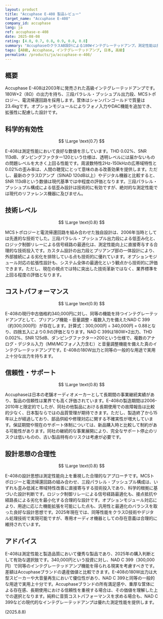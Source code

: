 ```yaml
---
layout: product
title: "Accuphase E-408 製品レビュー"
target_name: "Accuphase E-408"
company_id: accuphase
lang: ja
ref: accuphase-e-408
date: 2025-08-08
rating: [4.0, 0.7, 0.8, 0.9, 0.8, 0.8]
summary: "AccuphaseのクラスAB設計による180Wインテグレーテッドアンプ。測定性能は良好で、現代の基準でも合理的なコストパフォーマンスを示す。"
tags: [AB級, Accuphase, インテグレーテッドアンプ, 日本, 高級]
permalink: /products/ja/accuphase-e-408/
---
```

## 概要

Accuphase E-408は2003年に発売された高級インテグレーテッドアンプです。180W×2（8Ω）の出力を持ち、三段パラレル・プッシュプル出力段、MCSトポロジー、電流帰還回路を採用します。筐体はシャンパンゴールドで質量は23.4kgです。オプションモジュールによりフォノ入力やDAC機能を追加でき、拡張性に配慮した設計です。

## 科学的有効性

$$ \Large \text{0.7} $$

E-408は測定性能において良好な数値を示しています。THD 0.02%、SNR 113dB、ダンピングファクター120という仕様は、透明レベルには届かないものの問題レベルを大きく上回る性能です。周波数特性2Hz-150kHzの広帯域特性と0.02%の歪み率は、人間の聴覚にとって意味のある改善効果を提供します。ただし、最新のクラスDアンプ（SINAD 120dB以上）やデジタル機器と比較すると、SNR 113dBという数値は現代基準では中程度の評価となります。三段パラレル・プッシュプル構成による低歪み設計は技術的に有効ですが、絶対的な測定性能では現代のリファレンス機器に及びません。

## 技術レベル

$$ \Large \text{0.8} $$

MCSトポロジーと電流帰還回路を組み合わせた独自設計は、2006年当時としては先進的な技術でした。三段パラレル・プッシュプル出力段による低歪み化と、ロジック制御リレーによる信号経路の最適化は、測定性能向上に直接寄与する合理的な技術投入です。カスタム設計の出力段とプリアンプ部の一体設計により、外部接続による劣化を排除している点も技術的に優れています。オプションモジュール対応の拡張性設計も、システム全体の最適化という観点から技術的に評価できます。ただし、現在の視点では特に突出した技術革新ではなく、業界標準を上回る程度の評価となります。

## コストパフォーマンス

$$ \Large \text{0.9} $$

E-408の現行中古価格約340,000円に対し、同等の機能を持つインテグレーテッドアンプとして、プリアンプ機能・音量調整・複数入力を備えたNAD C 399（約300,000円）が存在します。計算式：300,000円 ÷ 340,000円 = 0.88となり、四捨五入により0.9の評価となります。NAD C 399は180W×2出力、THD 0.002%、SNR 125dB、ダンピングファクター>200という仕様で、複数のアナログ・デジタル入力（MM/MCフォノ入力含む）と音量調整機能を備えた真のインテグレーテッドアンプです。E-408の180W出力と同等の一般的な用途で実用上十分な出力を持ちます。

## 信頼性・サポート

$$ \Large \text{0.8} $$

Accuphaseは日本の老舗オーディオメーカーとして長期間の事業継続実績があり、製品の信頼性は業界でも高く評価されています。E-408の製造期間は2006-2010年と限定的でしたが、同社の他製品における長期使用での故障報告は比較的少なく、日本製ならではの品質管理が期待できます。ただし、製造終了から15年以上が経過しており、部品供給や修理対応に関する不確実性が増大しています。保証期間や現在のサポート体制については、新品購入時と比較して制約がある可能性があります。同社の継続的な事業展開により、完全なサポート停止のリスクは低いものの、古い製品特有のリスクは考慮が必要です。

## 設計思想の合理性

$$ \Large \text{0.8} $$

E-408の設計思想は測定性能向上を重視した合理的なアプローチです。MCSトポロジーと電流帰還回路の組み合わせ、三段パラレル・プッシュプル構成は、いずれも歪み低減と帯域特性改善に直接寄与する技術投入であり、科学的根拠に基づいた設計判断です。ロジック制御リレーによる信号経路最適化も、接点抵抗や経路長による劣化を最小化する合理的な設計です。オプションモジュール対応により、用途に応じた機能拡張を可能にした点も、汎用性と最適化のバランスを取った良好な設計思想です。2025年現在では、同等性能をクラスD技術やデジタル処理技術で実現可能ですが、専用オーディオ機器としての存在意義は合理的に維持されています。

## アドバイス

E-408は測定性能と製造品質において優秀な製品であり、2025年の購入判断として有効な選択肢です。340,000円という投資に対し、NAD C 399（300,000円）で同等のインテグレーテッドアンプ機能を得られる現実を考慮すべきです。差額はAccuphaseブランドの遺産価値と比較できます。E-408の180W出力は大型スピーカーや大音量再生において優位性があり、NAD C 399と同等の一般的な用途で実用上十分です。Accuphaseブランドの所有満足感や、重厚な筐体による存在感、長期使用における信頼性を重視する場合は、その価値を理解した上での選択となります。純粋に音質コストパフォーマンスを求める場合も、NAD C 399などの現代的なインテグレーテッドアンプは優れた測定性能を提供します。

(2025.8.8)
